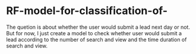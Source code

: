 # RF-model-for-classification-of-
The quetion is about whether the user would submit a lead next day or not. But for now, I just create a model to check whether user would submit a lead according to the number of search and view and the time duration of search and view. 
